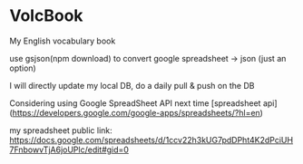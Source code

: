 # VolcBook
My English vocabulary book <p>
use gsjson(npm download) to convert google spreadsheet -> json (just an option)<p>
I will directly update my local DB, do a daily pull & push on the DB<p>
Considering using Google SpreadSheet API next time [spreadsheet api] (https://developers.google.com/google-apps/spreadsheets/?hl=en) <p>
my spreadsheet public link: https://docs.google.com/spreadsheets/d/1ccv22h3kUG7pdDPht4K2dPciUH7FnbowvTjA6joUPlc/edit#gid=0 <p>
